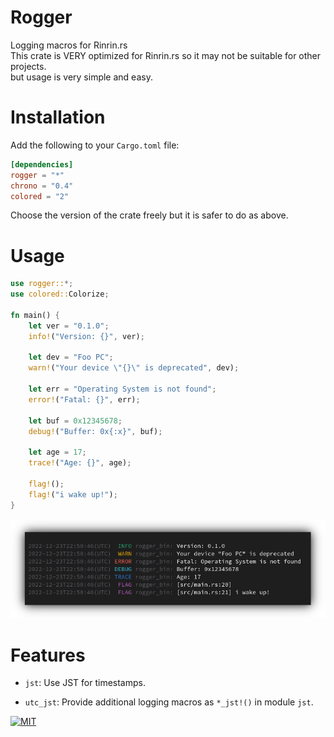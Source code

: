 # Rogger

Logging macros for Rinrin.rs  
This crate is VERY optimized for Rinrin.rs
so it may not be suitable for other projects.  
but usage is very simple and easy.

# Installation

Add the following to your `Cargo.toml` file:

```toml
[dependencies]
rogger = "*"
chrono = "0.4"
colored = "2"
```

Choose the version of the crate freely
but it is safer to do as above.

# Usage

```rust
use rogger::*;
use colored::Colorize;

fn main() {
    let ver = "0.1.0";
    info!("Version: {}", ver);

    let dev = "Foo PC";
    warn!("Your device \"{}\" is deprecated", dev);

    let err = "Operating System is not found";
    error!("Fatal: {}", err);

    let buf = 0x12345678;
    debug!("Buffer: 0x{:x}", buf);

    let age = 17;
    trace!("Age: {}", age);

    flag!();
    flag!("i wake up!");
}
```

![example](./assets/images/ex_v0_1_1.png)

# Features

- `jst`: Use JST for timestamps.

- `utc_jst`: Provide additional logging macros as `*_jst!()` in module `jst`.

[![MIT](https://img.shields.io/github/license/Rinrin0413/rogger?color=%23A11D32&style=for-the-badge)](./LICENSE)
